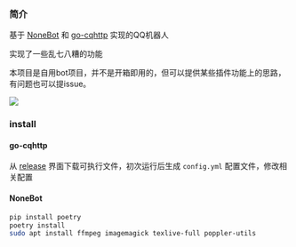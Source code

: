 ### 简介

基于 [NoneBot](https://github.com/nonebot/nonebot2) 和 [go-cqhttp](https://github.com/Mrs4s/go-cqhttp) 实现的QQ机器人

实现了一些乱七八糟的功能

本项目是自用bot项目，并不是开箱即用的，但可以提供某些插件功能上的思路，有问题也可以提issue。


![](https://s2.loli.net/2022/01/29/Gqah5eknBpYQ2rc.png)


### install

#### go-cqhttp

从 [release](https://github.com/Mrs4s/go-cqhttp/releases) 界面下载可执行文件，初次运行后生成 `config.yml` 配置文件，修改相关配置

#### NoneBot

```bash
pip install poetry
poetry install
sudo apt install ffmpeg imagemagick texlive-full poppler-utils
```
